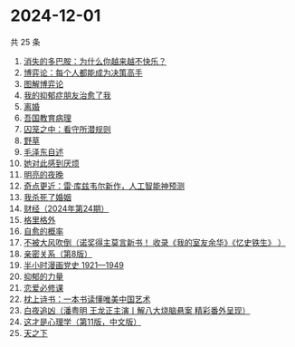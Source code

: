 # 2024-12-01

共 25 条

<!-- BEGIN WEREAD -->
<!-- 最后更新时间 2024-12-01 19:12:13 +0800 -->
1. [消失的多巴胺：为什么你越来越不快乐？](https://weread.qq.com/web/bookDetail/de1326c0813ab9641g0144d7)
1. [博弈论：每个人都能成为决策高手](https://weread.qq.com/web/bookDetail/5d332c2072575dbf5d33fe2)
1. [图解博弈论](https://weread.qq.com/web/bookDetail/09132dc0718f9709091a741)
1. [我的抑郁症朋友治愈了我](https://weread.qq.com/web/bookDetail/83032c30813ab95ffg015dfd)
1. [离婚](https://weread.qq.com/web/bookDetail/0d1326c0717d11b70d1ff40)
1. [吾国教育病理](https://weread.qq.com/web/bookDetail/212328f0813ab9640g0140aa)
1. [囚笼之中：看守所潜规则](https://weread.qq.com/web/bookDetail/50f32b10813ab95eag0154c9)
1. [野草](https://weread.qq.com/web/bookDetail/97f32d50726a21f197f3642)
1. [毛泽东自述](https://weread.qq.com/web/bookDetail/4de325a0813ab7379g0121da)
1. [她对此感到厌烦](https://weread.qq.com/web/bookDetail/8f632e60813ab7dcbg015740)
1. [明亮的夜晚](https://weread.qq.com/web/bookDetail/2db32930813ab80f9g0165a3)
1. [奇点更近：雷·库兹韦尔新作，人工智能神预测](https://weread.qq.com/web/bookDetail/30932ba0813ab9615g012cce)
1. [我杀死了婚姻](https://weread.qq.com/web/bookDetail/5c932450813ab95d9g0104b3)
1. [财经（2024年第24期）](https://weread.qq.com/web/bookDetail/5cf32b20813ab965dg010ad8)
1. [格里格外](https://weread.qq.com/web/bookDetail/e1f325e0813ab8ebag017cb1)
1. [自愈的概率](https://weread.qq.com/web/bookDetail/ef932630813ab8297g0123f2)
1. [不被大风吹倒（诺奖得主莫言新书！ 收录《我的室友余华》《忆史铁生》 ）](https://weread.qq.com/web/bookDetail/2c032e80813ab95aag019524)
1. [亲密关系（第8版）](https://weread.qq.com/web/bookDetail/16832420813ab90f3g019f92)
1. [半小时漫画党史 1921—1949](https://weread.qq.com/web/bookDetail/6b432c2072706eb76b4e507)
1. [抑郁的力量](https://weread.qq.com/web/bookDetail/62b32d40813ab9624g015171)
1. [恋爱必修课](https://weread.qq.com/web/bookDetail/77c32540813ab9481g01256f)
1. [枕上诗书：一本书读懂唯美中国艺术](https://weread.qq.com/web/bookDetail/fd732060813ab9583g0174c7)
1. [白夜追凶（潘粤明 王龙正主演丨解八大烧脑悬案 精彩番外呈现）](https://weread.qq.com/web/bookDetail/42332ea0813ab9608g0127d4)
1. [这才是心理学（第11版，中文版）](https://weread.qq.com/web/bookDetail/be232300813ab6c03g015645)
1. [天之下](https://weread.qq.com/web/bookDetail/4de326a0721770aa4de95f4)
<!-- END WEREAD -->